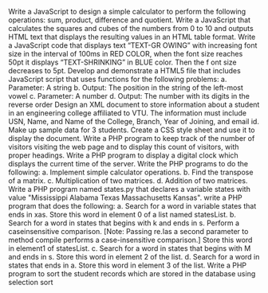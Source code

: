 Write a JavaScript to design a simple calculator to perform the following operations: sum, product, difference and quotient.
Write a JavaScript that calculates the squares and cubes of the numbers from 0 to 10 and outputs HTML text that displays the resulting values in an HTML table format.
Write a JavaScript code that displays text “TEXT-GR OWING” with increasing font size in the interval of 100ms in RED COLOR, when the font size reaches 50pt it displays “TEXT-SHRINKING” in BLUE color. Then the f ont size decreases to 5pt.
Develop and demonstrate a HTML5 file that includes JavaScript script that uses functions for the following problems: a. Parameter: A string b. Output: The position in the string of the left-most vowel c. Parameter: A number d. Output: The number with its digits in the reverse order
Design an XML document to store information about a student in an engineering college affiliated to VTU. The information must include USN, Name, and Name of the College, Branch, Year of Joining, and email id. Make up sample data for 3 students. Create a CSS style sheet and use it to display the document.
Write a PHP program to keep track of the number of visitors visiting the web page and to display this count of visitors, with proper headings.
Write a PHP program to display a digital clock which displays the current time of the server.
Write the PHP programs to do the following: a. Implement simple calculator operations. b. Find the transpose of a matrix. c. Multiplication of two matrices. d. Addition of two matrices.
Write a PHP program named states.py that declares a variable states with value "Mississippi Alabama Texas Massachusetts Kansas". write a PHP program that does the following: a. Search for a word in variable states that ends in xas. Store this word in element 0 of a list named statesList. b. Search for a word in states that begins with k and ends in s. Perform a caseinsensitive comparison. [Note: Passing re.Ias a second parameter to method compile performs a case-insensitive comparison.] Store this word in element1 of statesList. c. Search for a word in states that begins with M and ends in s. Store this word in element 2 of the list. d. Search for a word in states that ends in a. Store this word in element 3 of the list.
Write a PHP program to sort the student records which are stored in the database using selection sort
